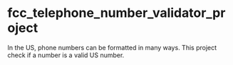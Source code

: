# fcc_telephone_number_validator_project
In the US, phone numbers can be formatted in many ways. 
This project check if a number is a valid US number.
